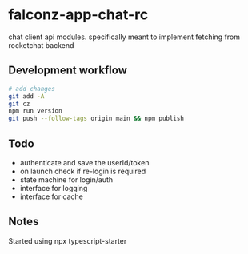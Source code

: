 # falconz-app-chat-rc

chat client api modules. specifically meant to implement fetching from rocketchat backend

## Development workflow

```bash
# add changes
git add -A
git cz
npm run version
git push --follow-tags origin main && npm publish
```

## Todo

- authenticate and save the userId/token
- on launch check if re-login is required
- state machine for login/auth
- interface for logging
- interface for cache

## Notes

Started using npx typescript-starter
